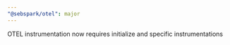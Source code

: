 ```yaml
---
"@sebspark/otel": major
---
```


OTEL instrumentation now requires initialize and specific instrumentations
